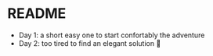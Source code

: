 # README

* Day 1: a short easy one to start confortably the adventure
* Day 2: too tired to find an elegant solution 🥲
